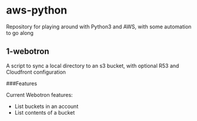 # aws-python
Repository for playing around with Python3 and AWS, with some automation to go along

## 1-webotron
A script to sync a local directory to an s3 bucket, with optional R53 and Cloudfront configuration

###Features

Current Webotron features:

- List buckets in an account
- List contents of a bucket
